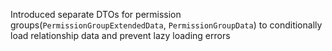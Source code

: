 Introduced separate DTOs for permission groups(`PermissionGroupExtendedData`, `PermissionGroupData`) to conditionally load relationship data and prevent lazy loading errors
